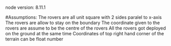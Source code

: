 node version: 8.11.1

#Assumptions:
The rovers are all unit square with 2 sides paralel to x-axis
The rovers are allow to stay on the boundary
The coordinate given to the rovers are assume to be the centre of the rovers
All the rovers got deployed on the ground at the same time
Coordinates of top right hand corner of the terrain can be float number